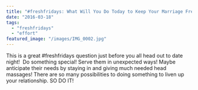 ```yaml
---
title: "#freshfridays: What Will You Do Today to Keep Your Marriage Fresh?"
date: "2016-03-18"
tags:
  - "freshfridays"
  - "effort"
featured_image: "/images/IMG_0002.jpg"
---
```


This is a great #freshfridays question just before you all head out to date night!  Do something special! Serve them in unexpected ways! Maybe anticipate their needs by staying in and giving much needed head massages! There are so many possibilities to doing something to liven up your relationship. SO DO IT!
